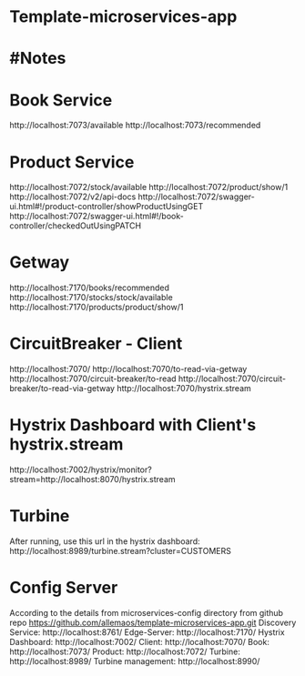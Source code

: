 # Template-microservices-app

#Notes
=======

Book Service
=======
http://localhost:7073/available
http://localhost:7073/recommended

Product Service
=======
http://localhost:7072/stock/available
http://localhost:7072/product/show/1
http://localhost:7072/v2/api-docs
http://localhost:7072/swagger-ui.html#!/product-controller/showProductUsingGET
http://localhost:7072/swagger-ui.html#!/book-controller/checkedOutUsingPATCH

Getway
=======
http://localhost:7170/books/recommended
http://localhost:7170/stocks/stock/available
http://localhost:7170/products/product/show/1

CircuitBreaker - Client
=======
http://localhost:7070/
http://localhost:7070/to-read-via-getway
http://localhost:7070/circuit-breaker/to-read
http://localhost:7070/circuit-breaker/to-read-via-getway
http://localhost:7070/hystrix.stream

Hystrix Dashboard with Client's hystrix.stream
=======
http://localhost:7002/hystrix/monitor?stream=http://localhost:8070/hystrix.stream


Turbine
=======
After running, use this url in the hystrix dashboard:
http://localhost:8989/turbine.stream?cluster=CUSTOMERS


Config Server 
=======
According to the details from microservices-config directory from github repo https://github.com/allemaos/template-microservices-app.git 
Discovery Service: http://localhost:8761/
Edge-Server: http://localhost:7170/
Hystrix Dashboard: http://localhost:7002/
Client: http://localhost:7070/
Book: http://localhost:7073/
Product: http://localhost:7072/
Turbine: http://localhost:8989/
Turbine management: http://localhost:8990/

